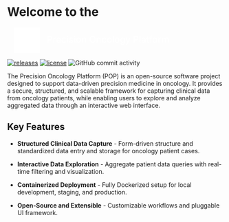 # Welcome to the

<div style="display: flex;background: var(--md-primary-fg-color);padding: 0rem 1rem;border-radius: 1rem;">
  <img src="/docs/assets/logo-white.svg" width="60rem">
  <h2 style="border-bottom: none;margin: 1rem 1rem;color: white;font-weight: 500;">Precision Oncology Platform</h2>
</div>

[![releases](https://img.shields.io/github/v/release/luisfabib/pop)](https://github.com/luisfabib/pop)
[![license](https://img.shields.io/github/license/luisfabib/pop.svg)](https://github.com/luisfabib/pop/blob/main/LICENSE)
![GitHub commit activity](https://img.shields.io/github/commit-activity/y/luisfabib/pop)

The Precision Oncology Platform (POP) is an open-source software project designed to support data-driven precision medicine in oncology. It provides a secure, structured, and scalable framework for capturing clinical data from oncology patients, while enabling users to explore and analyze aggregated data through an interactive web interface.

## Key Features
- **Structured Clinical Data Capture** - Form-driven structure and standardized data entry and storage for oncology patient cases.

- **Interactive Data Exploration** - Aggregate patient data queries with real-time filtering and visualization.

- **Containerized Deployment** - Fully Dockerized setup for local development, staging, and production.

- **Open-Source and Extensible** - Customizable workflows and pluggable UI framework.